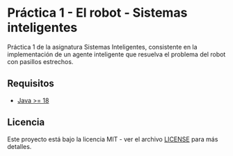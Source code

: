 # Práctica 1 - El robot - Sistemas inteligentes

Práctica 1 de la asignatura Sistemas Inteligentes, consistente en la implementación de un agente inteligente que resuelva el problema del robot con pasillos estrechos.

## Requisitos

- [Java >= 18](https://www.oracle.com/java/technologies/downloads/)

## Licencia

Este proyecto está bajo la licencia MIT - ver el archivo [LICENSE](LICENSE) para más detalles.
